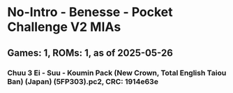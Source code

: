 # No-Intro - Benesse - Pocket Challenge V2 MIAs
## Games: 1, ROMs: 1, as of 2025-05-26

### Chuu 3 Ei - Suu - Koumin Pack (New Crown, Total English Taiou Ban) (Japan) (5FP303).pc2, CRC: 1914e63e
